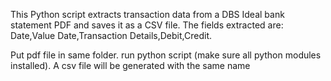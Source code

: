 This Python script extracts transaction data from a DBS Ideal bank statement PDF and saves it as a CSV file. The fields extracted are: Date,Value Date,Transaction Details,Debit,Credit.

Put pdf file in same folder. run python script (make sure all python modules installed). A csv file will be generated with the same name
